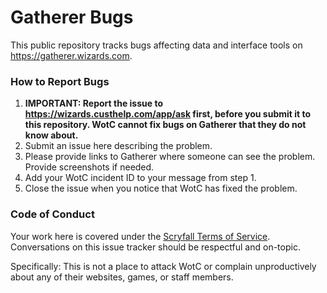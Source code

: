# Gatherer Bugs

This public repository tracks bugs affecting data and interface tools on <https://gatherer.wizards.com>.

### How to Report Bugs

1. **IMPORTANT: Report the issue to https://wizards.custhelp.com/app/ask first, before you submit it to this repository. WotC cannot fix bugs on Gatherer that they do not know about.**
2. Submit an issue here describing the problem.
3. Please provide links to Gatherer where someone can see the problem. Provide screenshots if needed.
3. Add your WotC incident ID to your message from step 1.
4. Close the issue when you notice that WotC has fixed the problem.

### Code of Conduct

Your work here is covered under the [Scryfall Terms of Service](https://scryfall.com/docs/terms). Conversations on this issue tracker should be respectful and on-topic.

Specifically: This is not a place to attack WotC or complain unproductively about any of their websites, games, or staff members.
